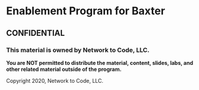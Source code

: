 # Enablement Program for Baxter

## CONFIDENTIAL

### This material is owned by Network to Code, LLC.

**You are NOT permitted to distribute the material, content, slides, labs, and other related material outside of the program.**

Copyright 2020, Network to Code, LLC.
